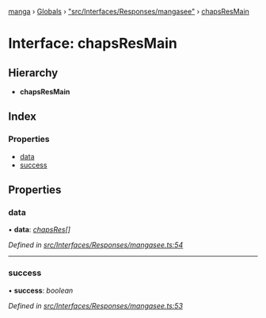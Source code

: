 [manga](../README.md) › [Globals](../globals.md) › ["src/Interfaces/Responses/mangasee"](../modules/_src_interfaces_responses_mangasee_.md) › [chapsResMain](_src_interfaces_responses_mangasee_.chapsresmain.md)

# Interface: chapsResMain

## Hierarchy

* **chapsResMain**

## Index

### Properties

* [data](_src_interfaces_responses_mangasee_.chapsresmain.md#data)
* [success](_src_interfaces_responses_mangasee_.chapsresmain.md#success)

## Properties

###  data

• **data**: *[chapsRes](_src_interfaces_responses_mangasee_.chapsres.md)[]*

*Defined in [src/Interfaces/Responses/mangasee.ts:54](https://github.com/tushar1210/manga-node/blob/6d10892/src/Interfaces/Responses/mangasee.ts#L54)*

___

###  success

• **success**: *boolean*

*Defined in [src/Interfaces/Responses/mangasee.ts:53](https://github.com/tushar1210/manga-node/blob/6d10892/src/Interfaces/Responses/mangasee.ts#L53)*
